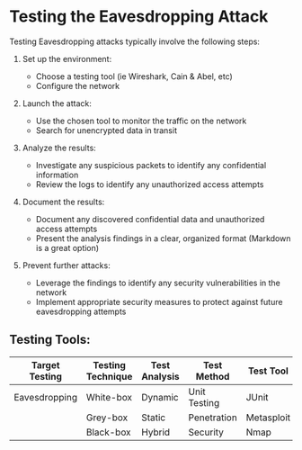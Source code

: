 # Testing the Eavesdropping Attack 

Testing Eavesdropping attacks typically involve the following steps:

1. Set up the environment: 
   - Choose a testing tool (ie Wireshark, Cain & Abel, etc)
   - Configure the network 

2. Launch the attack:
   - Use the chosen tool to monitor the traffic on the network
   - Search for unencrypted data in transit 

3. Analyze the results: 
   - Investigate any suspicious packets to identify any confidential information
   - Review the logs to identify any unauthorized access attempts

4. Document the results: 
   - Document any discovered confidential data and unauthorized access attempts 
   - Present the analysis findings in a clear, organized format (Markdown is a great option) 
   
5. Prevent further attacks:
   - Leverage the findings to identify any security vulnerabilities in the network 
   - Implement appropriate security measures to protect against future eavesdropping attempts

## Testing Tools: 

| Target Testing    | Testing Technique | Test Analysis    | Test Method    | Test Tool    | Mobile Platform |
| ----------------- | ---------------- | --------------- | ------------- | ------------ | ---------------|
| Eavesdropping     | White-box        | Dynamic         | Unit Testing  | JUnit        | iOS/Android    |
|                   | Grey-box         | Static          | Penetration   | Metasploit   |                |
|                   | Black-box        | Hybrid          | Security      | Nmap         |                |